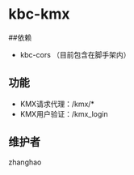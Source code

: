 # kbc-kmx

##依赖
- kbc-cors （目前包含在脚手架内）

## 功能
- KMX请求代理：/kmx/*
- KMX用户验证：/kmx_login

## 维护者
zhanghao

